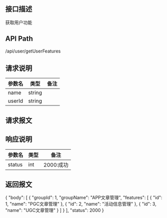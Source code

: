 ## 接口描述
获取用户功能
## API Path
/api/user/getUserFeatures
## 请求说明
|参数名   |类型    |备注             |
|---------|--------|-----------------|
|name     |string  |                 |
|userId   |string  |                 |
## 请求报文
## 响应说明
|参数名   |类型    |备注             |
|---------|--------|-----------------|
|status   |int     |2000:成功        |
## 返回报文
{
    "body": [
        {
            "groupId": 1,
            "groupName": "APP文章管理",
            "features": [
                {
                    "id": 1,
                    "name": "PGC文章管理"
                },
                {
                    "id": 2,
                    "name": "活动信息管理"
                },
                {
                    "id": 3,
                    "name": "UGC文章管理"
                }
            ]
        }
    ],
    "status": 2000
}
